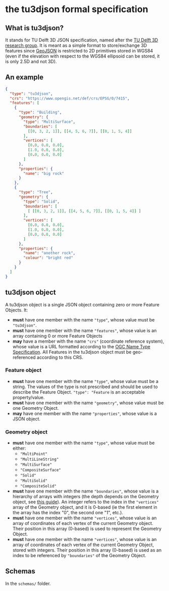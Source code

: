 
# the tu3djson formal specification


## What is tu3djson?

It stands for TU Delft 3D JSON specification, named after the [TU Delft 3D research group](https://3d.bk.tudelft.nl).
It is meant as a simple format to store/exchange 3D features since [GeoJSON](https://geojson.org/) is restricted to 2D primitives stored in WGS84 (even if the elevation with respect to the WGS84 ellipsoid can be stored, it is only 2.5D and not 3D).


## An example

```json
{
  "type": "tu3djson",
  "crs": "https://www.opengis.net/def/crs/EPSG/0/7415",
  "features": [
    {
      "type": "Building",
      "geometry": {
        "type": "MultiSurface",
        "boundaries": [
          [[0, 3, 2, 1]], [[4, 5, 6, 7]], [[0, 1, 5, 4]]
        ],
        "vertices": [
          [0.0, 0.0, 0.0],
          [1.0, 0.0, 0.0],
          [0.0, 0.0, 0.0]
        ]
      },
      "properties": {
        "name": "big rock"
      }
    },
    {
      "type": "Tree",
      "geometry": {
        "type": "Solid",
        "boundaries": [
          [ [[0, 3, 2, 1]], [[4, 5, 6, 7]], [[0, 1, 5, 4]] ]
        ],
        "vertices": [
          [0.0, 0.0, 0.0],
          [1.0, 0.0, 0.0],
          [0.0, 0.0, 0.0]
        ]
      },
      "properties": {
        "name": "another rock",
        "colour": "bright red"
      }
    }
  ]
}
```


## tu3djson object


A tu3djson object is a single JSON object containing zero or more Feature Objects.
It:

  - **must** have one member with the name `"type"`, whose value must be `"tu3djson"`.
  - **must** have one member with the name `"features"`, whose value is an array containing 0 or more Feature Objects
  - **may** have a member with the name `"crs"` (coordinate reference system), whose value is a URL formatted according to the [OGC Name Type Specification](https://docs.opengeospatial.org/pol/09-048r5.html#_production_rule_for_specification_element_names). All Features in the tu3djson object must be geo-referenced according to this CRS.


### Feature object

  - **must** have one member with the name `"type"`, whose value must be a string. The values of the type is not prescribed and should be used to describe the Feature Object. `"type": "Feature` is an acceptable property/value.
  - **must** have one member with the name `"geometry"`, whose value must be one Geometry Object.
  - **may** have one member with the name `"properties"`,  whose value is a JSON object.


### Geometry object

  - **must** have one member with the name `"type"`, whose value must be either:
    - `"MultiPoint"`
    - `"MultiLineString"`
    - `"MultiSurface"`
    - `"CompositeSurface"`
    - `"Solid"`
    - `"MultiSolid"`
    - `"CompositeSolid"`
  - **must** have one member with the name `"boundaries"`, whose value is a hierarchy of arrays with integers (the depth depends on the Geometry object, see [this guide](https://www.cityjson.org/dev/geom-arrays/)). An integer refers to the index in the `"vertices"` array of the Geometry object, and it is 0-based (ie the first element in the array has the index "0", the second one "1", etc.).
  - **must** have one member with the name `"vertices"`, whose value is an array of coordinates of each vertex of the current Geometry object. Their position in this array (0-based) is used to represent the Geometry Object.
  - **must** have one member with the name `"vertices"`, whose value is an array of coordinates of each vertex of the current Geometry Object, stored with integers. Their position in this array (0-based) is used as an index to be referenced by `"boundaries"` of the Geometry Object.


## Schemas

In the `schemas/` folder.
